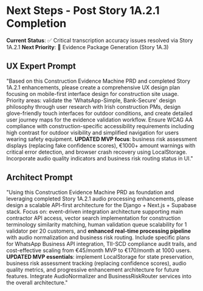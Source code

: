# Next Steps - Post Story 1A.2.1 Completion

**Current Status**: ✅ Critical transcription accuracy issues resolved via Story 1A.2.1
**Next Priority**: 🎯 Evidence Package Generation (Story 1A.3)

## UX Expert Prompt

"Based on this Construction Evidence Machine PRD and completed Story 1A.2.1 enhancements, please create a comprehensive UX design plan focusing on mobile-first interface design for construction site usage. Priority areas: validate the 'WhatsApp-Simple, Bank-Secure' design philosophy through user research with Irish construction PMs, design glove-friendly touch interfaces for outdoor conditions, and create detailed user journey maps for the evidence validation workflow. Ensure WCAG AA compliance with construction-specific accessibility requirements including high contrast for outdoor visibility and simplified navigation for users wearing safety equipment. **UPDATED MVP focus**: business risk assessment displays (replacing fake confidence scores), €1000+ amount warnings with critical error detection, and browser crash recovery using LocalStorage. Incorporate audio quality indicators and business risk routing status in UI."

## Architect Prompt

"Using this Construction Evidence Machine PRD as foundation and leveraging completed Story 1A.2.1 audio processing enhancements, please design a scalable API-first architecture for the Django + Next.js + Supabase stack. Focus on: event-driven integration architecture supporting main contractor API access, vector search implementation for construction terminology similarity matching, human validation queue scalability for 1 validator per 20 customers, and **enhanced real-time processing pipeline** with audio normalization and business risk routing. Include specific plans for WhatsApp Business API integration, TII-SCD compliance audit trails, and cost-effective scaling from €45/month MVP to €170/month at 1000 users. **UPDATED MVP essentials**: implement LocalStorage for state preservation, business risk assessment tracking (replacing confidence scores), audio quality metrics, and progressive enhancement architecture for future features. Integrate AudioNormalizer and BusinessRiskRouter services into the overall architecture."